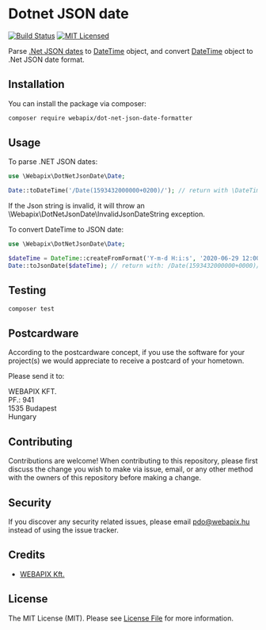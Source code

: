 # Dotnet JSON date
[![Build Status](https://travis-ci.com/webapix/dot-net-json-date-formatter.svg?branch=master)](https://travis-ci.com/webapix/dot-net-json-date-formatter)
[![MIT Licensed](https://img.shields.io/badge/license-MIT-brightgreen.svg?style=flat-square)](LICENSE.md)

Parse [.Net JSON dates](https://docs.microsoft.com/en-us/previous-versions/dotnet/articles/bb299886(v=msdn.10)#from-javascript-literals-to-json) to [DateTime](https://www.php.net/manual/en/class.datetime.php) object, and convert [DateTime](https://www.php.net/manual/en/class.datetime.php) object to .Net JSON date format.

## Installation

You can install the package via composer:

```bash
composer require webapix/dot-net-json-date-formatter
```

## Usage

To parse .NET JSON dates:
``` php
use \Webapix\DotNetJsonDate\Date;

Date::toDateTime('/Date(1593432000000+0200)/'); // return with \DateTime object
```

If the Json string is invalid, it will throw an \Webapix\DotNetJsonDate\InvalidJsonDateString exception.

To convert DateTime to JSON date:
``` php
use \Webapix\DotNetJsonDate\Date;

$dateTime = DateTime::createFromFormat('Y-m-d H:i:s', '2020-06-29 12:00:00');
Date::toJsonDate($dateTime); // return with: /Date(1593432000000+0000)/
```

## Testing

``` bash
composer test
```

## Postcardware
According to the postcardware concept, if you use the software for your project(s) we would appreciate to receive a postcard of your hometown.

Please send it to:

WEBAPIX KFT.   
PF.: 941   
1535 Budapest   
Hungary

## Contributing

Contributions are welcome! When contributing to this repository, please first discuss the change you wish to make via issue, email, or any other method with the owners of this repository before making a change.

## Security

If you discover any security related issues, please email pdo@webapix.hu instead of using the issue tracker.

## Credits

- [WEBAPIX Kft.](https://webapix.hu)

## License

The MIT License (MIT). Please see [License File](LICENSE.md) for more information.